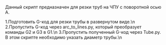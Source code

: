 Данный скрипт предназначен для резки труб на ЧПУ с поворотной осью A.

1.Подготовить G-код для резки трубы в развернутом виде.\n
2.Пропустить G-код через arc_to_lines.py, который преобразует команды G2 и G3 в G1.\n
3.Пропустить полученный G-код через Tube.py. В этом скрипте необходимо указать диаметр трубы.\n
